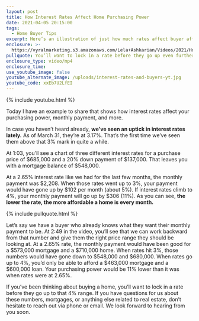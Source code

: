 ```yaml
---
layout: post
title: How Interest Rates Affect Home Purchasing Power
date: 2021-04-05 20:15:00
tags:
  - Home Buyer Tips
excerpt: Here’s an illustration of just how much rates affect buyer affordability.
enclosure: >-
  https://vyralmarketing.s3.amazonaws.com/Lela+Ashkarian/Videos/2021/How+Interest+Rates+Affect+Home+Purchasing+Power.mp4
pullquote: You’ll want to lock in a rate before they go up even further.
enclosure_type: video/mp4
enclosure_time:
use_youtube_image: false
youtube_alternate_image: /uploads/interest-rates-and-buyers-yt.jpg
youtube_code: xxEb7U2LfEI
---
```

{% include youtube.html %}

Today I have an example to share that shows how interest rates affect your purchasing power, monthly payment, and more.

In case you haven’t heard already, **we’ve seen an uptick in interest rates lately.** As of March 31, they’re at 3.17%. That’s the first time we’ve seen them above that 3% mark in quite a while.

At 1:03, you’ll see a chart of three different interest rates for a purchase price of $685,000 and a 20% down payment of $137,000. That leaves you with a mortgage balance of $548,000.&nbsp;

At a 2.65% interest rate like we had for the last few months, the monthly payment was $2,208. When those rates went up to 3%, your payment would have gone up by $102 per month (about 5%). If interest rates climb to 4%, your monthly payment will go up by $306 (11%). As you can see, **the lower the rate, the more affordable a home is every month.**

{% include pullquote.html %}

Let’s say we have a buyer who already knows what they want their monthly payment to be. At 2:49 in the video, you’ll see that we can work backward from that number and give them the right price range they should be looking at. At a 2.65% rate, the monthly payment would have been good for a $573,000 mortgage and a $710,000 home. When rates hit 3%, those numbers would have gone down to $548,000 and $680,000. When rates go up to 4%, you’d only be able to afford a $463,000 mortgage and a $600,000 loan. Your purchasing power would be 11% lower than it was when rates were at 2.65%.

If you’ve been thinking about buying a home, you’ll want to lock in a rate before they go up to that 4% range. If you have questions for us about these numbers, mortgages, or anything else related to real estate, don’t hesitate to reach out via phone or email. We look forward to hearing from you soon.
